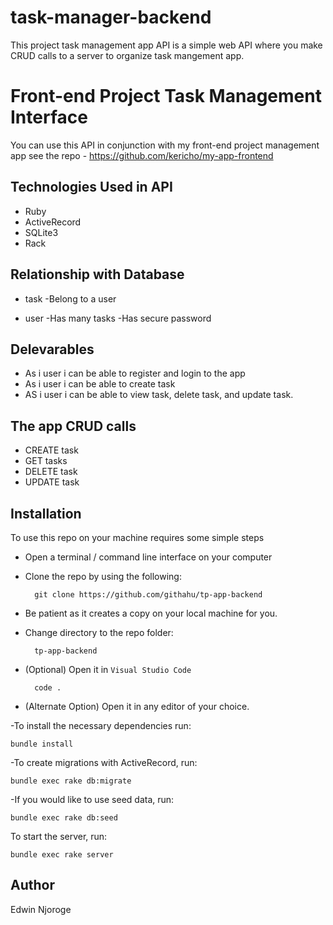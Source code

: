 # task-manager-backend
This project task management app API is a simple web API where you make CRUD calls to a server to organize task mangement app.


# Front-end Project Task Management Interface
You can use this API in conjunction with my front-end project management app see the repo - https://github.com/kericho/my-app-frontend

## Technologies Used in API
- Ruby
- ActiveRecord
- SQLite3
- Rack

## Relationship with Database
+ task
 -Belong to a user

+ user
 -Has many tasks
 -Has secure password

 ## Delevarables
 - As i user i can be able to register and login to the app
 - As i user i can be able to create task
 - AS i user i can be able to view task, delete task, and update task.



## The app CRUD calls
- CREATE task
- GET tasks
- DELETE task
- UPDATE task

 ## Installation

To use this repo on your machine requires some simple steps

- Open a terminal / command line interface on your computer
- Clone the repo by using the following:

        git clone https://github.com/githahu/tp-app-backend

- Be patient as it creates a copy on your local machine for you.
- Change directory to the repo folder:

        tp-app-backend

- (Optional) Open it in ``Visual Studio Code``

        code .

- (Alternate Option) Open it in any editor of your choice.

-To install the necessary dependencies run:

    bundle install

-To create migrations with ActiveRecord, run:

    bundle exec rake db:migrate

-If you would like to use seed data, run:

    bundle exec rake db:seed

To start the server, run:

    bundle exec rake server

## Author
Edwin Njoroge
